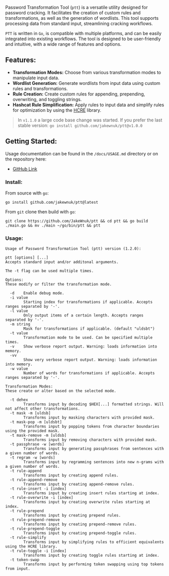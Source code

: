  Password Transformation Tool (`ptt`) is a versatile utility designed for password cracking. It facilitates the creation of custom rules and transformations, as well as the generation of wordlists. This tool supports processing data from standard input, streamlining cracking workflows.

`PTT` is written in `Go`, is compatible with multiple platforms, and can be easily integrated into existing workflows. The tool is designed to be user-friendly and intuitive, with a wide range of features and options.

## Features:
- **Transformation Modes:** Choose from various transformation modes to
  manipulate input data.
- **Wordlist Generation:** Generate wordlists from input data using custom rules
  and transformations.
- **Rule Creation:** Create custom rules for appending, prepending,
  overwriting, and toggling strings.
- **Hashcat Rule Simplification:** Apply rules to input data and simplify
  rules for optimization by using the [HCRE](https://git.launchpad.net/hcre/tree/README.md) library.

> In `v1.1.0` a large code base change was started. If you prefer the last stable version: `go install github.com/jakewnuk/ptt@v1.0.0`

## Getting Started:

Usage documentation can be found in the `/docs/USAGE.md` directory or on the repository here:
- [GitHub Link](https://github.com/JakeWnuk/ptt/tree/main/docs/USAGE.md)

### Install:
From source with `go`:
```
go install github.com/jakewnuk/ptt@latest
```
From `git` clone then build with `go`:
```
git clone https://github.com/JakeWnuk/ptt && cd ptt && go build ./main.go && mv ./main ~/go/bin/ptt && ptt
```

### Usage:
```
Usage of Password Transformation Tool (ptt) version (1.2.0):

ptt [options] [...]
Accepts standard input and/or additonal arguments.

The -t flag can be used multiple times.

Options:
These modify or filter the transformation mode.

  -d    Enable debug mode.
  -i value
        Starting index for transformations if applicable. Accepts ranges separated by '-'.
  -l value
        Only output items of a certain length. Accepts ranges separated by '-'.
  -m string
        Mask for transformations if applicable. (default "uldsbt")
  -t value
        Transformation mode to be used. Can be specified multiple times.
  -v    Show verbose report output. Warning: loads information into memory.
  -vv
        Show very verbose report output. Warning: loads information into memory.
  -w value
        Number of words for transformations if applicable. Accepts ranges separated by '-'.

Transformation Modes:
These create or alter based on the selected mode.

  -t dehex
        Transforms input by decoding $HEX[...] formatted strings. Will not affect other transformations.
  -t mask -m [uldsb]
        Transforms input by masking characters with provided mask.
  -t mask-pop -m [uldsbt]
        Transforms input by popping tokens from character boundaries using the provided mask.
  -t mask-remove -m [uldsb]
        Transforms input by removing characters with provided mask.
  -t passphrase -w [words]
        Transforms input by generating passphrases from sentences with a given number of words.
  -t regram -w [words]
        Transforms input by regramming sentences into new n-grams with a given number of words.
  -t rule-append
        Transforms input by creating append rules.
  -t rule-append-remove
        Transforms input by creating append-remove rules.
  -t rule-insert -i [index]
        Transforms input by creating insert rules starting at index.
  -t rule-overwrite -i [index]
        Transforms input by creating overwrite rules starting at index.
  -t rule-prepend
        Transforms input by creating prepend rules.
  -t rule-prepend-remove
        Transforms input by creating prepend-remove rules.
  -t rule-prepend-toggle
        Transforms input by creating prepend-toggle rules.
  -t rule-simplify
        Transforms input by simplifying rules to efficient equivalents using the HCRE library.
  -t rule-toggle -i [index]
        Transforms input by creating toggle rules starting at index.
  -t token-swap
        Transforms input by performing token swapping using top tokens from input.
```
